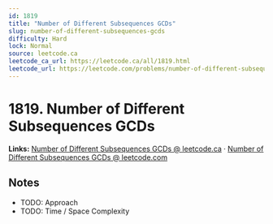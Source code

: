 ```yaml
--- 
id: 1819
title: "Number of Different Subsequences GCDs"
slug: number-of-different-subsequences-gcds
difficulty: Hard
lock: Normal
source: leetcode.ca
leetcode_ca_url: https://leetcode.ca/all/1819.html
leetcode_url: https://leetcode.com/problems/number-of-different-subsequences-gcds/
---
```


# 1819. Number of Different Subsequences GCDs

**Links:** [Number of Different Subsequences GCDs @ leetcode.ca](https://leetcode.ca/all/1819.html) · [Number of Different Subsequences GCDs @ leetcode.com](https://leetcode.com/problems/number-of-different-subsequences-gcds/)

## Notes
- TODO: Approach
- TODO: Time / Space Complexity
